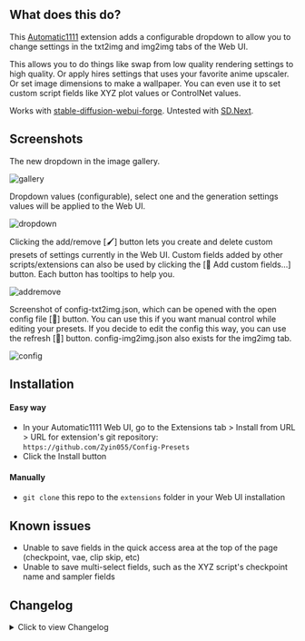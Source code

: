 ## What does this do?
This [Automatic1111](https://github.com/AUTOMATIC1111/stable-diffusion-webui) extension adds a configurable dropdown to allow you to change settings in the txt2img and img2img tabs of the Web UI.

This allows you to do things like swap from low quality rendering settings to high quality. Or apply hires settings that uses your favorite anime upscaler. Or set image dimensions to make a wallpaper. You can even use it to set custom script fields like XYZ plot values or ControlNet values.

Works with [stable-diffusion-webui-forge](https://github.com/lllyasviel/stable-diffusion-webui-forge). Untested with [SD.Next](https://github.com/vladmandic/automatic).

## Screenshots
The new dropdown in the image gallery.

![gallery](https://i.imgur.com/f6PpXud.jpeg)

Dropdown values (configurable), select one and the generation settings values will be applied to the Web UI.

![dropdown](https://i.imgur.com/GsywR4x.jpeg)

Clicking the add/remove [🖌️] button lets you create and delete custom presets of settings currently in the Web UI. Custom fields added by other scripts/extensions can also be used by clicking the [📂 Add custom fields...] button. Each button has tooltips to help you.

![addremove](https://i.imgur.com/iQZpGEe.jpeg)

Screenshot of config-txt2img.json, which can be opened with the open config file [📂] button. You can use this if you want manual control while editing your presets. If you decide to edit the config this way, you can use the refresh [🔄] button. config-img2img.json also exists for the img2img tab.

![config](https://i.imgur.com/oUyMBq9.jpeg)

## Installation
#### Easy way
* In your Automatic1111 Web UI, go to the Extensions tab > Install from URL > URL for extension's git repository: `https://github.com/Zyin055/Config-Presets`
* Click the Install button
#### Manually
* `git clone` this repo to the `extensions` folder in your Web UI installation

## Known issues
* Unable to save fields in the quick access area at the top of the page (checkpoint, vae, clip skip, etc)
* Unable to save multi-select fields, such as the XYZ script's checkpoint name and sampler fields

## Changelog
<details>
    <summary>Click to view Changelog</summary>
    
#### 3/28/2024
* Made the buttons smaller, fixes cosmetic alignment issue
* Added a refresh button to reload the config file from disk, useful if you edit the config text file manually
* Updated default config presets
#### 2/05/2024
* Fixed an error when saving the hires fix sampler dropdown field (hr_sampler) and selecting the value "Use same sampler"
#### 11/18/2023
* Fixed an issue when saving a dropdown field in Web UI versions before 1.6.0
#### 9/16/2023
* Added a Reapply button
#### 9/04/2023
* Fixed config presets that used radio button components not working
#### 8/31/2023
* Updated for Automatic1111 [v1.6.0](https://github.com/AUTOMATIC1111/stable-diffusion-webui/releases/tag/v1.6.0)
* Added support for "Refiner" (txt2img_enable-checkbox) and "Switch at" (txt2img_switch_at) components for txt2img and img2img, which are used for SDXL Refiner models. The refiner checkpoint component is not supported.
#### 5/15/2023
* The UI no longer needs to be reloaded when creating a new config preset
#### 4/29/2023
* Updated for the March 29th Automatic1111 version which uses Gradio 3.23
* Added the ability to add almost any field on the UI to a config preset with the "Add tracked fields..." button
#### 3/06/2023
* Added the ability to select which fields are saved when creating a new config preset (before, this could have been done manually by editing the .json config file)
* Moved some buttons around in the UI for creating a new config preset
* Added Hires Upscaler (txt2img_hr_upscaler), Upscale by (txt2img_hr_scale), and Restore Faces (txt2img_restore_faces) as eligible fields to be used in a config preset
* Tweaked default config preset values created during installation
* Removed "Default" preset since it doesn't work with new system that lets you ignore fields
#### 2/10/2023
* Manually removing a preset value in the config file will make that value be ignored
#### 2/09/2023
* Added 768x768, 1080p, 1440p, and 4k presets for txt2img (they won't show up for existing installations, you'd need to delete your config-txt2img.json file to have it recreated with the new presets)
#### 1/02/2023
* Your custom presets will be wiped, you will need to remake any saved custom presets because of changes made in Automatic1111
* The Config Presets dropdown in the txt2img and img2img tabs now use separate config files and thus have separate presets
* Saving a new preset now requires a Web UI restart (done automatically)
* Added support for the Sampler method turning from a checkbox into a dropdown
* Added support for the removal of Firstpass width/height being replaced by Upscale by
#### 12/21/2022
* Added the "Add/Remove..." button to create and delete config presets within the Web UI
#### 12/19/2022
* config.json will be created on first startup, user edits will not be overwritten when updating the extension after updating to this version
#### 12/15/2022
* Fix for installation error on linux
#### 12/13/2022
* config.json was tweaked, added Firstpass width and Firstpass height
* Better support for img2img tab compatibility
#### 12/12/2022
* Initial Release
</details>
